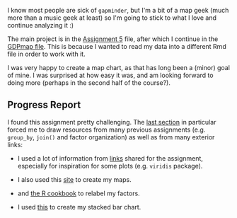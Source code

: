 I know most people are sick of `gapminder`, but I'm a bit of a map geek (much more than a music geek at least) so I'm going to stick to what I love and continue analyzing it :)

The main project is in the [Assignment 5](https://github.com/arsbar24/STAT545-hw-barton-alistair/blob/master/hw05/Assignment_5.md) file, after which I continue in the [GDPmap file](https://github.com/arsbar24/STAT545-hw-barton-alistair/blob/master/hw05/GDPmap.md). This is because I wanted to read my data into a different Rmd file in order to work with it.

I was very happy to create a map chart, as that has long been a (minor) goal of mine. I was surprised at how easy it was, and am looking forward to doing more (perhaps in the second half of the course?).


## Progress Report

I found this assignment pretty challenging. The [last section](https://github.com/arsbar24/STAT545-hw-barton-alistair/blob/master/hw05/readfile.md) in particular forced me to draw resources from many previous assignments (e.g. `group_by`, `join()` and factor organization) as well as from many exterior links:

* I used a lot of information from [links](http://stat545.com/graph00_index.html) shared for the assignment, especially for inspiration for some plots (e.g. `viridis` package).

* I also used this [site](http://eriqande.github.io/rep-res-web/lectures/making-maps-with-R.html) to create my maps.

* and [the R cookbook](http://www.cookbook-r.com/Manipulating_data/Renaming_levels_of_a_factor/) to relabel my factors.

* I used [this](https://www.statmethods.net/graphs/bar.html) to create my stacked bar chart.
